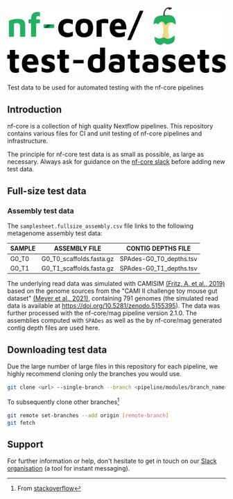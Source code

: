 # ![nfcore/test-datasets](docs/images/test-datasets_logo.png)
Test data to be used for automated testing with the nf-core pipelines

## Introduction

nf-core is a collection of high quality Nextflow pipelines. This repository contains various files for CI and unit testing of nf-core pipelines and infrastructure.

The principle for nf-core test data is as small as possible, as large as necessary. Always ask for guidance on the [nf-core slack](https://nf-co.re/join) before adding new test data.

## Full-size test data

### Assembly test data

The `samplesheet.fullsize_assembly.csv` file links to the following metagenome assembly test data:

| SAMPLE | ASSEMBLY FILE            | CONTIG DEPTHS FILE      |
|--------|--------------------------|-------------------------|
| G0_T0  | G0_T0_scaffolds.fasta.gz | SPAdes-G0_T0_depths.tsv |
| G0_T1  | G0_T1_scaffolds.fasta.gz | SPAdes-G0_T1_depths.tsv |

The underlying read data was simulated with CAMISIM [(Fritz, A. et al., 2019)](https://doi.org/10.1186/s40168-019-0633-6) based on the genome sources from the "CAMI II challenge toy mouse gut dataset" [(Meyer et al., 2021)](https://doi.org/10.1038/s41596-020-00480-3), containing 791 genomes (the simulated read data is available at https://doi.org/10.5281/zenodo.5155395).
The data was further processed with the nf-core/mag pipeline version 2.1.0. The assemblies computed with `SPADes` as well as the by nf-core/mag generated contig depth files are used here.

## Downloading test data

Due the large number of large files in this repository for each pipeline, we highly recommend cloning only the branches you would use.

```bash
git clone <url> --single-branch --branch <pipeline/modules/branch_name>
```

To subsequently clone other branches[^1]

```bash
git remote set-branches --add origin [remote-branch]
git fetch
```

## Support

For further information or help, don't hesitate to get in touch on our [Slack organisation](https://nf-co.re/join/slack) (a tool for instant messaging).

[^1]: From [stackoverflow](https://stackoverflow.com/a/60846265/11502856)
